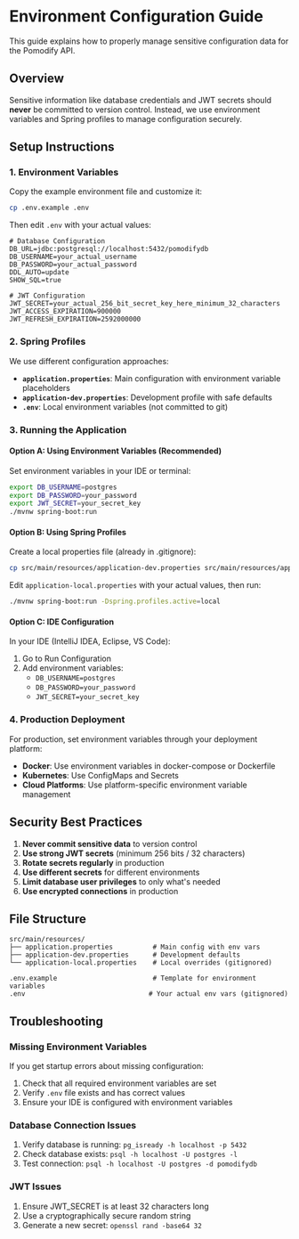 # Environment Configuration Guide

This guide explains how to properly manage sensitive configuration data for the Pomodify API.

## Overview

Sensitive information like database credentials and JWT secrets should **never** be committed to version control. Instead, we use environment variables and Spring profiles to manage configuration securely.

## Setup Instructions

### 1. Environment Variables

Copy the example environment file and customize it:

```bash
cp .env.example .env
```

Then edit `.env` with your actual values:

```properties
# Database Configuration
DB_URL=jdbc:postgresql://localhost:5432/pomodifydb
DB_USERNAME=your_actual_username
DB_PASSWORD=your_actual_password
DDL_AUTO=update
SHOW_SQL=true

# JWT Configuration
JWT_SECRET=your_actual_256_bit_secret_key_here_minimum_32_characters
JWT_ACCESS_EXPIRATION=900000
JWT_REFRESH_EXPIRATION=2592000000
```

### 2. Spring Profiles

We use different configuration approaches:

- **`application.properties`**: Main configuration with environment variable placeholders
- **`application-dev.properties`**: Development profile with safe defaults
- **`.env`**: Local environment variables (not committed to git)

### 3. Running the Application

#### Option A: Using Environment Variables (Recommended)

Set environment variables in your IDE or terminal:

```bash
export DB_USERNAME=postgres
export DB_PASSWORD=your_password
export JWT_SECRET=your_secret_key
./mvnw spring-boot:run
```

#### Option B: Using Spring Profiles

Create a local properties file (already in .gitignore):

```bash
cp src/main/resources/application-dev.properties src/main/resources/application-local.properties
```

Edit `application-local.properties` with your actual values, then run:

```bash
./mvnw spring-boot:run -Dspring.profiles.active=local
```

#### Option C: IDE Configuration

In your IDE (IntelliJ IDEA, Eclipse, VS Code):

1. Go to Run Configuration
2. Add environment variables:
   - `DB_USERNAME=postgres`
   - `DB_PASSWORD=your_password`
   - `JWT_SECRET=your_secret_key`

### 4. Production Deployment

For production, set environment variables through your deployment platform:

- **Docker**: Use environment variables in docker-compose or Dockerfile
- **Kubernetes**: Use ConfigMaps and Secrets
- **Cloud Platforms**: Use platform-specific environment variable management

## Security Best Practices

1. **Never commit sensitive data** to version control
2. **Use strong JWT secrets** (minimum 256 bits / 32 characters)
3. **Rotate secrets regularly** in production
4. **Use different secrets** for different environments
5. **Limit database user privileges** to only what's needed
6. **Use encrypted connections** in production

## File Structure

```
src/main/resources/
├── application.properties          # Main config with env vars
├── application-dev.properties      # Development defaults
└── application-local.properties    # Local overrides (gitignored)

.env.example                        # Template for environment variables
.env                               # Your actual env vars (gitignored)
```

## Troubleshooting

### Missing Environment Variables

If you get startup errors about missing configuration:

1. Check that all required environment variables are set
2. Verify `.env` file exists and has correct values
3. Ensure your IDE is configured with environment variables

### Database Connection Issues

1. Verify database is running: `pg_isready -h localhost -p 5432`
2. Check database exists: `psql -h localhost -U postgres -l`
3. Test connection: `psql -h localhost -U postgres -d pomodifydb`

### JWT Issues

1. Ensure JWT_SECRET is at least 32 characters long
2. Use a cryptographically secure random string
3. Generate a new secret: `openssl rand -base64 32`